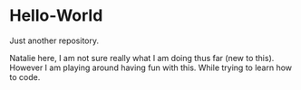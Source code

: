 # Hello-World
Just another repository.

Natalie here, I am not sure really what I am doing thus far (new to this).
However I am playing around having fun with this. While trying to learn how to code.
